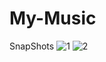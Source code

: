 # My-Music

SnapShots
![1](https://user-images.githubusercontent.com/81978998/114298083-2f29a480-9ad2-11eb-9cae-64c35ef62a4e.png)
![2](https://user-images.githubusercontent.com/81978998/114298085-32bd2b80-9ad2-11eb-8c96-c474cdc528dc.png)
